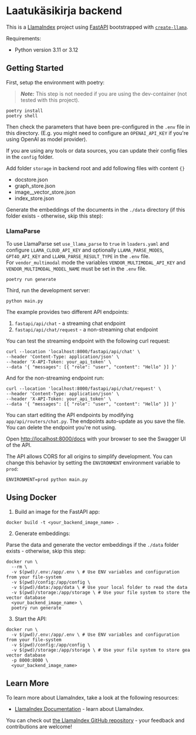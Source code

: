 # Laatukäsikirja backend

This is a [LlamaIndex](https://www.llamaindex.ai/) project using [FastAPI](https://fastapi.tiangolo.com/) bootstrapped with [`create-llama`](https://github.com/run-llama/LlamaIndexTS/tree/main/packages/create-llama).

Requirements:

- Python version 3.11 or 3.12

## Getting Started

First, setup the environment with poetry:

> **_Note:_** This step is not needed if you are using the dev-container (not tested with this project).

```
poetry install
poetry shell
```

Then check the parameters that have been pre-configured in the `.env` file in this directory. (E.g. you might need to configure an `OPENAI_API_KEY` if you're using OpenAI as model provider).

If you are using any tools or data sources, you can update their config files in the `config` folder.

Add folder `storage` in backend root and add following files with content `{}`

- docstore.json
- graph_store.json
- image__vector_store.json
- index_store.json

Generate the embeddings of the documents in the `./data` directory (if this folder exists - otherwise, skip this step):

### LlamaParse
To use LlamaParse set `use_llama_parse` to `true` in `loaders.yaml` and configure `LLAMA_CLOUD_API_KEY` and optionally `LLAMA_PARSE_MODES`, `GPT4O_API_KEY` and `LLAMA_PARSE_RESULT_TYPE` in the `.env` file.  
For `vendor_multimodal` mode the variables `VENDOR_MULTIMODAL_API_KEY` and `VENDOR_MULTIMODAL_MODEL_NAME` must be set in the `.env` file. 

```
poetry run generate
```

Third, run the development server:

```
python main.py
```

The example provides two different API endpoints:

1. `fastapi/api/chat` - a streaming chat endpoint
2. `fastapi/api/chat/request` - a non-streaming chat endpoint

You can test the streaming endpoint with the following curl request:

```
curl --location 'localhost:8000/fastapi/api/chat' \
--header 'Content-Type: application/json' \
--header 'X-API-Token: your_api_token' \
--data '{ "messages": [{ "role": "user", "content": "Hello" }] }'
```

And for the non-streaming endpoint run:

```
curl --location 'localhost:8000/fastapi/api/chat/request' \
--header 'Content-Type: application/json' \
--header 'X-API-Token: your_api_token' \
--data '{ "messages": [{ "role": "user", "content": "Hello" }] }'
```

You can start editing the API endpoints by modifying `app/api/routers/chat.py`. The endpoints auto-update as you save the file. You can delete the endpoint you're not using.

Open [http://localhost:8000/docs](http://localhost:8000/docs) with your browser to see the Swagger UI of the API.

The API allows CORS for all origins to simplify development. You can change this behavior by setting the `ENVIRONMENT` environment variable to `prod`:

```
ENVIRONMENT=prod python main.py
```

## Using Docker

1. Build an image for the FastAPI app:

```
docker build -t <your_backend_image_name> .
```

2. Generate embeddings:

Parse the data and generate the vector embeddings if the `./data` folder exists - otherwise, skip this step:

```
docker run \
  --rm \
  -v $(pwd)/.env:/app/.env \ # Use ENV variables and configuration from your file-system
  -v $(pwd)/config:/app/config \
  -v $(pwd)/data:/app/data \ # Use your local folder to read the data
  -v $(pwd)/storage:/app/storage \ # Use your file system to store the vector database
  <your_backend_image_name> \
  poetry run generate
```

3. Start the API:

```
docker run \
  -v $(pwd)/.env:/app/.env \ # Use ENV variables and configuration from your file-system
  -v $(pwd)/config:/app/config \
  -v $(pwd)/storage:/app/storage \ # Use your file system to store gea vector database
  -p 8000:8000 \
  <your_backend_image_name>
```

## Learn More

To learn more about LlamaIndex, take a look at the following resources:

- [LlamaIndex Documentation](https://docs.llamaindex.ai) - learn about LlamaIndex.

You can check out [the LlamaIndex GitHub repository](https://github.com/run-llama/llama_index) - your feedback and contributions are welcome!
